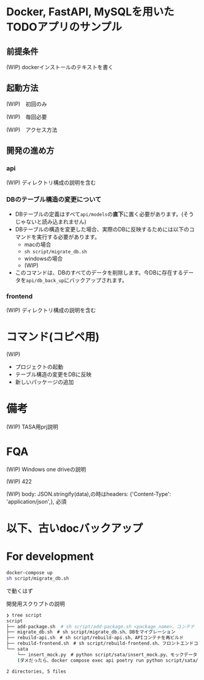 # Docker, FastAPI, MySQLを用いたTODOアプリのサンプル
## 前提条件
(WIP) dockerインストールのテキストを書く

## 起動方法
(WIP)　初回のみ

(WIP)　毎回必要

(WIP)　アクセス方法

## 開発の進め方
### api
(WIP) ディレクトリ構成の説明を含む

### DBのテーブル構造の変更について
- DBテーブルの定義はすべて`api/models`の**直下**に置く必要があります。(そうじゃないと読み込まれません)
- DBテーブルの構造を変更した場合、実際のDBに反映するためには以下のコマンドを実行する必要があります。
  - macの場合
  - `sh script/migrate_db.sh`
  - windowsの場合
  - (WIP)
- このコマンドは、DBのすべてのデータを削除します。今DBに存在するデータを`api/db_back_up`にバックアップされます。

### frontend
(WIP) ディレクトリ構成の説明を含む


# コマンド(コピペ用)
(WIP) 
- プロジェクトの起動
- テーブル構造の変更をDBに反映
- 新しいパッケージの追加

# 備考
(WIP)
TASA用prj説明


# FQA
(WIP) Windows one driveの説明

(WIP) 422 

(WIP) body: JSON.stringify(data),の時はheaders: {'Content-Type': 'application/json',}, 必須


# 以下、古いdocバックアップ
# For development
```bash
docker-compose up
sh script/migrate_db.sh
```
で動くはず

開発用スクりプトの説明
```bash
❯ tree script
script
├── add-package.sh  # sh script/add-package.sh <package_name>、コンテナ
├── migrate_db.sh　# sh script/migrate_db.sh、DBをマイグレーション
├── rebuild-api.sh　# sh script/rebuild-api.sh、APIコンテナを再ビルド
├── rebuild-frontend.sh　# sh script/rebuild-frontend.sh、フロントエンドコンテナを再ビルド
└── sata
    └── insert_mock.py　# python script/sata/insert_mock.py、モックデータをDBに挿入
    (ダメだったら、docker compose exec api poetry run python script/sata/insert_mock.py)

2 directories, 5 files
```

